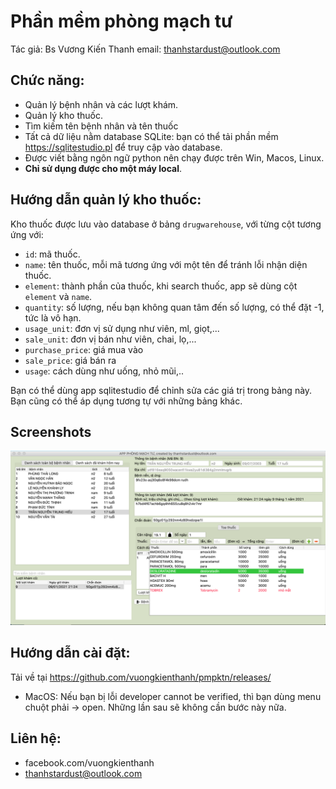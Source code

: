 # Phần mềm phòng mạch tư
Tác giả: Bs Vương Kiến Thanh
email: thanhstardust@outlook.com

## Chức năng:
- Quản lý bệnh nhân và các lượt khám.
- Quản lý kho thuốc.
- Tìm kiếm tên bệnh nhân và tên thuốc
- Tất cả dữ liệu nằm database SQLite: bạn có thể tải phần mềm https://sqlitestudio.pl để truy cập vào database.
- Được viết bằng ngôn ngữ python nên chạy được trên Win, Macos, Linux.
- **Chỉ sử dụng được cho một máy local**.


## Hướng dẫn quản lý kho thuốc:
Kho thuốc được lưu vào database ở bảng `drugwarehouse`, với từng cột tương ứng với:
- `id`: mã thuốc.
- `name`: tên thuốc, mỗi mã tương ứng với một tên để tránh lỗi nhận diện thuốc.
- `element`: thành phần của thuốc, khi search thuốc, app sẽ dùng cột `element` và `name`.
- `quantity`: số lượng, nếu bạn không quan tâm đến số lượng, có thể đặt -1, tức là vô hạn.
- `usage_unit`: đơn vị sử dụng như viên, ml, giọt,...
- `sale_unit`: đơn vị bán như viên, chai, lọ,...
- `purchase_price`: giá mua vào
- `sale_price`: giá bán ra
- `usage`: cách dùng như uống, nhỏ mũi,..

Bạn có thể dùng app sqlitestudio để chỉnh sửa các giá trị trong bảng này. Bạn cũng có thể áp dụng tương tự với những bảng khác.

## Screenshots
![](/screenshots/ss1.png)

## Hướng dẫn cài đặt:
Tải về tại https://github.com/vuongkienthanh/pmpktn/releases/
- MacOS: Nếu bạn bị lỗi developer cannot be verified, thì bạn dùng menu chuột phải -> open. Những lần sau sẽ không cần bước này nữa.

## Liên hệ:
- facebook.com/vuongkienthanh
- thanhstardust@outlook.com
